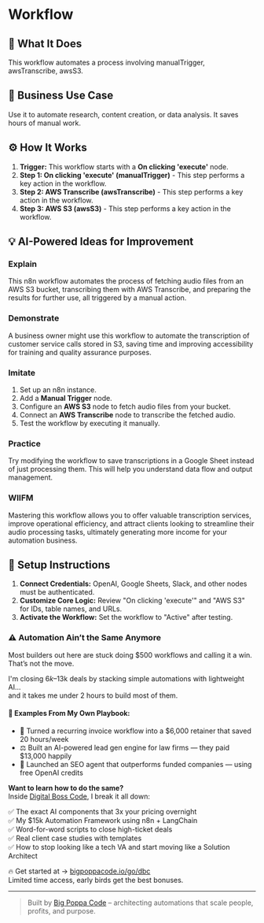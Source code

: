 # Workflow

## 🚀 What It Does
This workflow automates a process involving manualTrigger, awsTranscribe, awsS3.

## 💼 Business Use Case
Use it to automate research, content creation, or data analysis. It saves hours of manual work.

## ⚙️ How It Works
1.  **Trigger:** This workflow starts with a **On clicking 'execute'** node.
2. **Step 1: On clicking 'execute' (manualTrigger)** - This step performs a key action in the workflow.
3. **Step 2: AWS Transcribe (awsTranscribe)** - This step performs a key action in the workflow.
4. **Step 3: AWS S3 (awsS3)** - This step performs a key action in the workflow.

## 💡 AI-Powered Ideas for Improvement
### Explain
This n8n workflow automates the process of fetching audio files from an AWS S3 bucket, transcribing them with AWS Transcribe, and preparing the results for further use, all triggered by a manual action.

### Demonstrate
A business owner might use this workflow to automate the transcription of customer service calls stored in S3, saving time and improving accessibility for training and quality assurance purposes.

### Imitate
1. Set up an n8n instance.
2. Add a **Manual Trigger** node.
3. Configure an **AWS S3** node to fetch audio files from your bucket.
4. Connect an **AWS Transcribe** node to transcribe the fetched audio.
5. Test the workflow by executing it manually.

### Practice
Try modifying the workflow to save transcriptions in a Google Sheet instead of just processing them. This will help you understand data flow and output management.

### WIIFM
Mastering this workflow allows you to offer valuable transcription services, improve operational efficiency, and attract clients looking to streamline their audio processing tasks, ultimately generating more income for your automation business.

## 🔧 Setup Instructions
1. **Connect Credentials:** OpenAI, Google Sheets, Slack, and other nodes must be authenticated.
2. **Customize Core Logic:** Review "On clicking 'execute'" and "AWS S3" for IDs, table names, and URLs.
3. **Activate the Workflow:** Set the workflow to "Active" after testing.

### ⚠️ Automation Ain’t the Same Anymore

Most builders out here are stuck doing $500 workflows and calling it a win.  
That’s not the move.  

I'm closing $6k–$13k deals by stacking simple automations with lightweight AI...  
and it takes me under 2 hours to build most of them.

#### 🧠 Examples From My Own Playbook:
- 🔁 Turned a recurring invoice workflow into a $6,000 retainer that saved 20 hours/week  
- ⚖️ Built an AI-powered lead gen engine for law firms — they paid $13,000 happily  
- 🚀 Launched an SEO agent that outperforms funded companies — using free OpenAI credits  

**Want to learn how to do the same?**  
Inside [Digital Boss Code](https://bigpoppacode.io/go/dbc), I break it all down:

✅ The exact AI components that 3x your pricing overnight  
✅ My $15k Automation Framework using n8n + LangChain  
✅ Word-for-word scripts to close high-ticket deals  
✅ Real client case studies with templates  
✅ How to stop looking like a tech VA and start moving like a Solution Architect  

🔥 Get started at → [bigpoppacode.io/go/dbc](https://bigpoppacode.io/go/dbc)  
Limited time access, early birds get the best bonuses.

---
> Built by [Big Poppa Code](https://bigpoppacode.io) – architecting automations that scale people, profits, and purpose.
